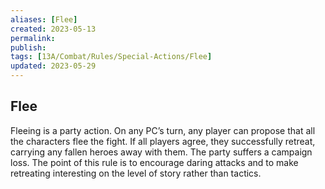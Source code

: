 ```yaml
---
aliases: [Flee]
created: 2023-05-13
permalink: 
publish: 
tags: [13A/Combat/Rules/Special-Actions/Flee]
updated: 2023-05-29
---
```


## Flee

Fleeing is a party action. On any PC’s turn, any player can propose that all the characters flee the fight. If all players agree, they successfully retreat, carrying any fallen heroes away with them. The party suffers a campaign loss. The point of this rule is to encourage daring attacks and to make retreating interesting on the level of story rather than tactics.